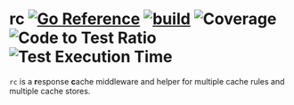 # rc [![Go Reference](https://pkg.go.dev/badge/github.com/k1LoW/rc.svg)](https://pkg.go.dev/github.com/k1LoW/rc) [![build](https://github.com/k1LoW/rc/actions/workflows/ci.yml/badge.svg)](https://github.com/k1LoW/rc/actions/workflows/ci.yml) ![Coverage](https://raw.githubusercontent.com/k1LoW/octocovs/main/badges/k1LoW/rc/coverage.svg) ![Code to Test Ratio](https://raw.githubusercontent.com/k1LoW/octocovs/main/badges/k1LoW/rc/ratio.svg) ![Test Execution Time](https://raw.githubusercontent.com/k1LoW/octocovs/main/badges/k1LoW/rc/time.svg)

`rc` is a **r**esponse **c**ache middleware and helper for multiple cache rules and multiple cache stores.
